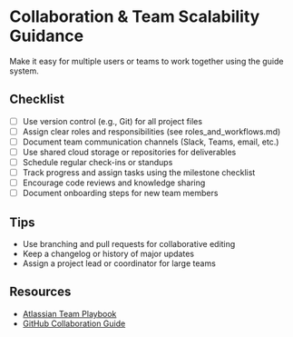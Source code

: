 # Collaboration & Team Scalability Guidance

Make it easy for multiple users or teams to work together using the guide system.

## Checklist
- [ ] Use version control (e.g., Git) for all project files
- [ ] Assign clear roles and responsibilities (see roles_and_workflows.md)
- [ ] Document team communication channels (Slack, Teams, email, etc.)
- [ ] Use shared cloud storage or repositories for deliverables
- [ ] Schedule regular check-ins or standups
- [ ] Track progress and assign tasks using the milestone checklist
- [ ] Encourage code reviews and knowledge sharing
- [ ] Document onboarding steps for new team members

## Tips
- Use branching and pull requests for collaborative editing
- Keep a changelog or history of major updates
- Assign a project lead or coordinator for large teams

## Resources
- [Atlassian Team Playbook](https://www.atlassian.com/team-playbook)
- [GitHub Collaboration Guide](https://docs.github.com/en/get-started/quickstart/github-collaborating)
